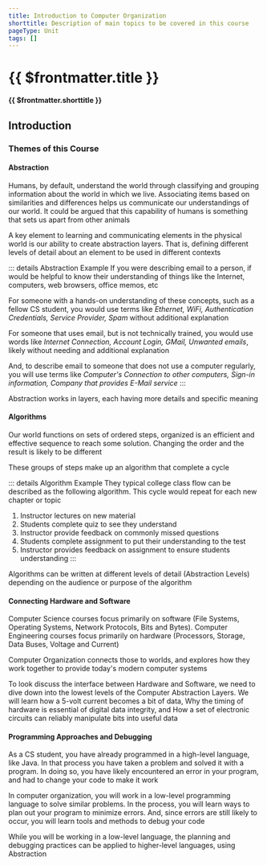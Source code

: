 ```yaml
---
title: Introduction to Computer Organization
shorttitle: Description of main topics to be covered in this course
pageType: Unit
tags: []
---
```


# {{ $frontmatter.title }}
**{{ $frontmatter.shorttitle }}**

## Introduction

### Themes of this Course
#### Abstraction
Humans, by default, understand the world through classifying and grouping information about the world in which we live. Associating items based on similarities and differences helps us communicate our understandings of our world. It could be argued that this capability of humans is something that sets us apart from other animals

A key element to learning and communicating elements in the physical world is our ability to create abstraction layers. That is, defining different levels of detail about an element to be used in different contexts

::: details Abstraction Example
If you were describing email to a person, if would be helpful to know their understanding of things like the Internet, computers, web browsers, office memos, etc

For someone with a hands-on understanding of these concepts, such as a fellow CS student, you would use terms like *Ethernet, WiFi, Authentication Credentials, Service Provider, Spam* without additional explanation

For someone that uses email, but is not technically trained, you would use words like *Internet Connection, Account Login, GMail, Unwanted emails*, likely without needing and additional explanation

And, to describe email to someone that does not use a computer regularly, you will use terms like *Computer's Connection to other computers, Sign-in information, Company that provides E-Mail service*
:::

Abstraction works in layers, each having more details and specific meaning

#### Algorithms
Our world functions on sets of ordered steps, organized is an efficient and effective sequence to reach some solution. Changing the order and the result is likely to be different

These groups of steps make up an algorithm that complete a cycle

::: details Algorithm Example
They typical college class flow can be described as the following algorithm. This cycle would repeat for each new chapter or topic
1. Instructor lectures on new material
2. Students complete quiz to see they understand
3. Instructor provide feedback on commonly missed questions
4. Students complete assignment to put their understanding to the test
5. Instructor provides feedback on assignment to ensure students understanding
:::

Algorithms can be written at different levels of detail (Abstraction Levels) depending on the audience or purpose of the algorithm

#### Connecting Hardware and Software
Computer Science courses focus primarily on software (File Systems, Operating Systems, Network Protocols, Bits and Bytes). Computer Engineering courses focus primarily on hardware (Processors, Storage, Data Buses, Voltage and Current)

Computer Organization connects those to worlds, and explores how they work together to provide today's modern computer systems

To look discuss the interface between Hardware and Software, we need to dive down into the lowest levels of the Computer Abstraction Layers. We will learn how a 5-volt current becomes a bit of data, Why the timing of hardware is essential of digital data integrity, and How a set of electronic circuits can reliably manipulate bits into useful data

#### Programming Approaches and Debugging
As a CS student, you have already programmed in a high-level language, like Java. In that process you have taken a problem and solved it with a program. In doing so, you have likely encountered an error in your program, and had to change your code to make it work

In computer organization, you will work in a low-level programming language to solve similar problems. In the process, you will learn ways to plan out your program to minimize errors. And, since errors are still likely to occur, you will learn tools and methods to debug your code

While you will be working in a low-level language, the planning and debugging practices can be applied to higher-level languages, using Abstraction